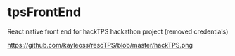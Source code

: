 # tpsFrontEnd
React native front end for hackTPS hackathon project (removed credentials)


https://github.com/kayleoss/resoTPS/blob/master/hackTPS.png
